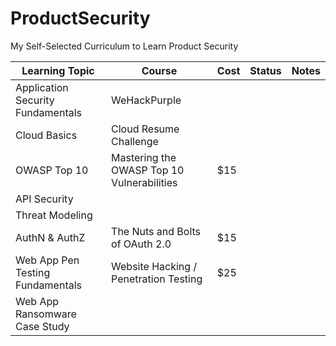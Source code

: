 # ProductSecurity
My Self-Selected Curriculum to Learn Product Security

| Learning Topic                    | Course                                     | Cost | Status | Notes |
|-----------------------------------|--------------------------------------------|------|--------|-------|
| Application Security Fundamentals | WeHackPurple                               |      |        |       |
| Cloud Basics                      | Cloud Resume Challenge                     |      |        |       |
| OWASP Top 10                      | Mastering the OWASP Top 10 Vulnerabilities | $15  |        |       |
| API Security                      |                                            |      |        |       |
| Threat Modeling                   |                                            |      |        |       |
| AuthN & AuthZ                     | The Nuts and Bolts of OAuth 2.0            | $15  |        |       |
| Web App Pen Testing Fundamentals  | Website Hacking / Penetration Testing      | $25  |        |       |
| Web App Ransomware Case Study     |                                            |      |        |       |

